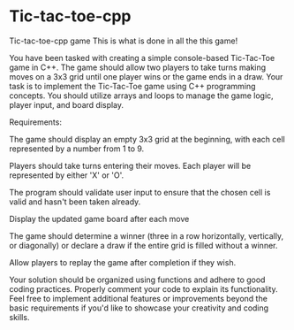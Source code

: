 # Tic-tac-toe-cpp
Tic-tac-toe-cpp game
This is what is done in all the this game!

You have been tasked with creating a simple console-based Tic-Tac-Toe game in C++. The game should allow two players to take turns making moves on a 3x3 grid until one player wins or the game ends in a draw.
Your task is to implement the Tic-Tac-Toe game using C++ programming concepts. You should utilize arrays and loops to manage the game logic, player input, and board display.

Requirements:

   The game should display an empty 3x3 grid at the beginning, with each cell represented by a number from 1 to 9.
   
   Players should take turns entering their moves. Each player will be represented by either 'X' or 'O'.
   
   The program should validate user input to ensure that the chosen cell is valid and hasn't been taken already.
   
   Display the updated game board after each move
   
   The game should determine a winner (three in a row horizontally, vertically, or diagonally) or declare a draw if the entire grid is filled without a winner.
  
   Allow players to replay the game after completion if they wish.
    
Your solution should be organized using functions and adhere to good coding practices. Properly comment your code to explain its functionality.
Feel free to implement additional features or improvements beyond the basic requirements if you'd like to showcase your creativity and coding skills.
 
